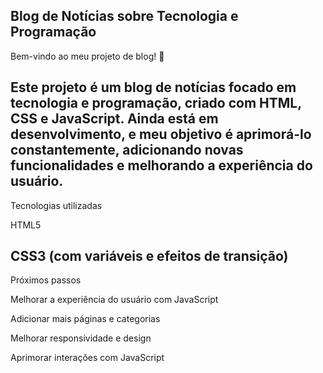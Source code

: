 Blog de Notícias sobre Tecnologia e Programação
---

Bem-vindo ao meu projeto de blog! 🚀

Este projeto é um blog de notícias focado em tecnologia e programação, criado com HTML, CSS e JavaScript. Ainda está em desenvolvimento, e meu objetivo é aprimorá-lo constantemente, adicionando novas funcionalidades e melhorando a experiência do usuário.
---

Tecnologias utilizadas

HTML5

CSS3 (com variáveis e efeitos de transição)
---

Próximos passos

Melhorar a experiência do usuário com JavaScript

Adicionar mais páginas e categorias

Melhorar responsividade e design

Aprimorar interações com JavaScript
